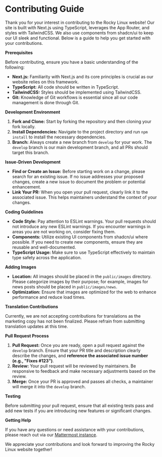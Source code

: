 # Contributing Guide

Thank you for your interest in contributing to the Rocky Linux website! Our site is built with Next.js using TypeScript, leverages the App Router, and styles with TailwindCSS. We also use components from shadcn/ui to keep our UI sleek and functional. Below is a guide to help you get started with your contributions.

**Prerequisites**

Before contributing, ensure you have a basic understanding of the following:

* **Next.js:** Familiarity with Next.js and its core principles is crucial as our website relies on this framework.
* **TypeScript:** All code should be written in TypeScript.
* **TailwindCSS:** Styles should be implemented using TailwindCSS.
* **Git:** Knowledge of Git workflows is essential since all our code management is done through Git.

**Development Environment**

1. **Fork and Clone:** Start by forking the repository and then cloning your fork locally.
2. **Install Dependencies:** Navigate to the project directory and run `npm install` to install the necessary dependencies.
3. **Branch:** Always create a new branch from `develop` for your work. The `develop` branch is our main development branch, and all PRs should target this branch.

**Issue-Driven Development**

* **Find or Create an Issue:** Before starting work on a change, please search for an existing issue.  If no issue addresses your proposed changes, create a new issue to document the problem or potential enhancement.
* **Link Your PR:** When you open your pull request, clearly link it to the associated issue. This helps maintainers understand the context of your changes.

**Coding Guidelines**

* **Code Style:** Pay attention to ESLint warnings. Your pull requests should not introduce any new ESLint warnings. If you encounter warnings in areas you are not working on, consider fixing them.
* **Components:** Utilize existing UI components from shadcn/ui where possible. If you need to create new components, ensure they are reusable and well-documented.
* **TypeScript Usage:** Make sure to use TypeScript effectively to maintain type safety across the application.

**Adding Images**

* **Location:** All images should be placed in the `public/images` directory. Please categorize images by their purpose; for example, images for news posts should be placed in `public/images/news`.
* **Optimization:** Ensure that images are optimized for the web to enhance performance and reduce load times.

**Translation Contributions**

Currently, we are not accepting contributions for translations as the marketing copy has not been finalized. Please refrain from submitting translation updates at this time.

**Pull Request Process**

1. **Pull Request:** Once you are ready, open a pull request against the `develop` branch. Ensure that your PR title and description clearly describe the changes, and **reference the associated issue number (e.g., "Fixes #123")**.
2. **Review:** Your pull request will be reviewed by maintainers. Be responsive to feedback and make necessary adjustments based on the review.
3. **Merge:** Once your PR is approved and passes all checks, a maintainer will merge it into the `develop` branch.

**Testing**

Before submitting your pull request, ensure that all existing tests pass and add new tests if you are introducing new features or significant changes.

**Getting Help**

If you have any questions or need assistance with your contributions, please reach out via our [Mattermost instance](https://chat.rockylinux.org/rocky-linux/channels/web).

We appreciate your contributions and look forward to improving the Rocky Linux website together!
